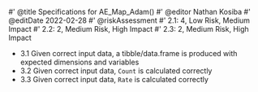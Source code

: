 #' @title Specifications for AE_Map_Adam()
#' @editor Nathan Kosiba
#' @editDate 2022-02-28
#' @riskAssessment
#' 2.1: 4, Low Risk, Medium Impact
#' 2.2: 2, Medium Risk, High Impact
#' 2.3: 2, Medium Risk, High Impact

+ 3.1 Given correct input data, a tibble/data.frame is produced with expected 
dimensions and variables
+ 3.2 Given correct input data, `Count` is calculated correctly
+ 3.3 Given correct input data, `Rate` is calculated correctly
